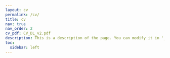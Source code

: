 ```yaml
---
layout: cv
permalink: /cv/
title: cv
nav: true
nav_order: 2
cv_pdf: CV_DL_v2.pdf
description: This is a description of the page. You can modify it in '_pages/cv.md'. You can also change or remove the top pdf download button.
toc:
  sidebar: left
---
```

